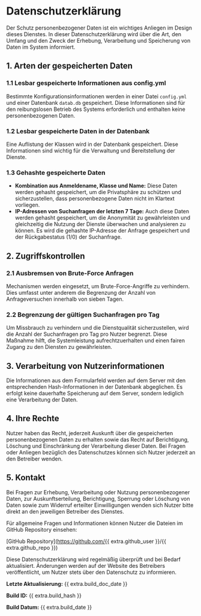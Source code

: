 # Datenschutzerklärung

Der Schutz personenbezogener Daten ist ein wichtiges Anliegen im Design dieses Dienstes. In dieser Datenschutzerklärung wird über die Art, den Umfang und den Zweck der Erhebung, Verarbeitung und Speicherung von Daten im System informiert.

## 1. Arten der gespeicherten Daten

### 1.1 Lesbar gespeicherte Informationen aus config.yml
Bestimmte Konfigurationsinformationen werden in einer Datei `config.yml` und einer Datenbank `datab.db` gespeichert. Diese Informationen sind für den reibungslosen Betrieb des Systems erforderlich und enthalten keine personenbezogenen Daten.

### 1.2 Lesbar gespeicherte Daten in der Datenbank
Eine Auflistung der Klassen wird in der Datenbank gespeichert. Diese Informationen sind wichtig für die Verwaltung und Bereitstellung der Dienste.

### 1.3 Gehashte gespeicherte Daten
- **Kombination aus Anmeldename, Klasse und Name:** Diese Daten werden gehasht gespeichert, um die Privatsphäre zu schützen und sicherzustellen, dass personenbezogene Daten nicht im Klartext vorliegen.
- **IP-Adressen von Suchanfragen der letzten 7 Tage:** Auch diese Daten werden gehasht gespeichert, um die Anonymität zu gewährleisten und gleichzeitig die Nutzung der Dienste überwachen und analysieren zu können. Es wird die gehashte IP-Adresse der Anfrage gespeichert und der Rückgabestatus (1/0) der Suchanfrage.

## 2. Zugriffskontrollen

### 2.1 Ausbremsen von Brute-Force Anfragen
Mechanismen werden eingesetzt, um Brute-Force-Angriffe zu verhindern. Dies umfasst unter anderem die Begrenzung der Anzahl von Anfrageversuchen innerhalb von sieben Tagen.

### 2.2 Begrenzung der gültigen Suchanfragen pro Tag
Um Missbrauch zu verhindern und die Dienstqualität sicherzustellen, wird die Anzahl der Suchanfragen pro Tag pro Nutzer begrenzt. Diese Maßnahme hilft, die Systemleistung aufrechtzuerhalten und einen fairen Zugang zu den Diensten zu gewährleisten.

## 3. Verarbeitung von Nutzerinformationen

Die Informationen aus dem Formularfeld werden auf dem Server mit den entsprechenden Hash-Informationen in der Datenbank abgeglichen. Es erfolgt keine dauerhafte Speicherung auf dem Server, sondern lediglich eine Verarbeitung der Daten.

## 4. Ihre Rechte
Nutzer haben das Recht, jederzeit Auskunft über die gespeicherten personenbezogenen Daten zu erhalten sowie das Recht auf Berichtigung, Löschung und Einschränkung der Verarbeitung dieser Daten. Bei Fragen oder Anliegen bezüglich des Datenschutzes können sich Nutzer jederzeit an den Betreiber wenden.

## 5. Kontakt
Bei Fragen zur Erhebung, Verarbeitung oder Nutzung personenbezogener Daten, zur Auskunftserteilung, Berichtigung, Sperrung oder Löschung von Daten sowie zum Widerruf erteilter Einwilligungen wenden sich Nutzer bitte direkt an den jeweiligen Betreiber des Dienstes.

Für allgemeine Fragen und Informationen können Nutzer die Dateien im GitHub Repository einsehen:

[GitHub Repository](https://github.com/{{ extra.github_user }}/{{ extra.github_repo }})

Diese Datenschutzerklärung wird regelmäßig überprüft und bei Bedarf aktualisiert. Änderungen werden auf der Website des Betreibers veröffentlicht, um Nutzer stets über den Datenschutz zu informieren.

**Letzte Aktualisierung:**  {{ extra.build_doc_date }}

**Build ID:**  {{ extra.build_hash }}

**Build Datum:**  {{ extra.build_date }}

